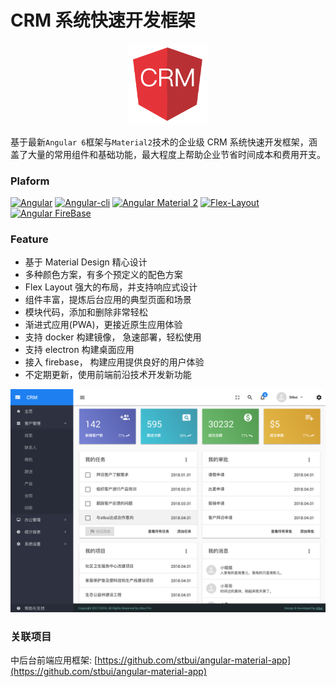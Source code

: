 # CRM 系统快速开发框架

<p align="center">
  <a href="./" target="blank"><img src="src/assets/logo.png" alt="angular-material-crm-app" width="128" /></a>
</p>

基于最新`Angular 6`框架与`Material2`技术的企业级 CRM 系统快速开发框架，涵盖了大量的常用组件和基础功能，最大程度上帮助企业节省时间成本和费用开支。

### Plaform

[![Angular](https://img.shields.io/badge/Angular-6.0.0-brightgreen.svg?style=flat-square)](https://github.com/angular/angular)
[![Angular-cli](https://img.shields.io/badge/Angular.cli-6.0.0-brightgreen.svg?style=square)](https://github.com/angular/angular-cli)
[![Angular Material 2](https://img.shields.io/badge/Material%202-6.0.0-brightgreen.svg?style=square)](https://github.com/angular/material2)
[![Flex-Layout](https://img.shields.io/badge/Flex.Layout-6.0.0-brightgreen.svg?style=square)](https://github.com/angular/flex-layout)
[![Angular FireBase](https://img.shields.io/badge/Firebase-5.0.0.rc.9-brightgreen.svg?style=square)](https://github.com/angular/angularfire2)

### Feature

- 基于 Material Design 精心设计
- 多种颜色方案，有多个预定义的配色方案
- Flex Layout 强大的布局，并支持响应式设计
- 组件丰富，提炼后台应用的典型页面和场景
- 模块代码，添加和删除非常轻松
- 渐进式应用(PWA)，更接近原生应用体验
- 支持 docker 构建镜像， 急速部署，轻松使用
- 支持 electron 构建桌面应用
- 接入 firebase， 构建应用提供良好的用户体验
- 不定期更新，使用前端前沿技术开发新功能

![crm-cover](src/assets/crm-cover.png)

### 关联项目

中后台前端应用框架: [https://github.com/stbui/angular-material-app](https://github.com/stbui/angular-material-app)
